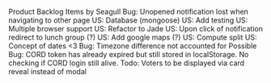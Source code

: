 Product Backlog Items
by Seagull
Bug: Unopened notification lost when navigating to other page
US: Database (mongoose)
US: Add testing
US: Multiple browser support
US: Refactor to Jade
US: Upon click of notification redirect to lunch group (?)
US: Add google maps (?)
US: Compute split
US: Concept of dates <3
Bug: Timezone difference not accounted for
Possible Bug: CORD token has already expired but still stored in localStorage. No checking if CORD login still alive.
Todo: Voters to be displayed via card reveal instead of modal
